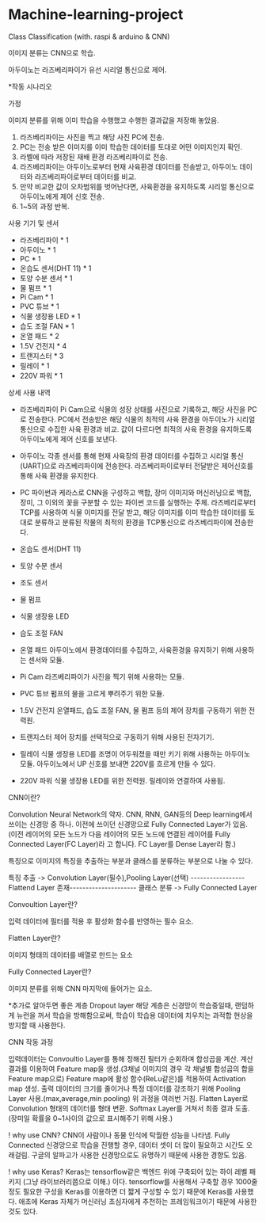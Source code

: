 # Machine-learning-project
Class Classification (with. raspi &amp; arduino &amp; CNN)

이미지 분류는 CNN으로 학습.

아두이노는 라즈베리파이가 유선 시리얼 통신으로 제어.

*작동 시나리오

가정

이미지 분류를 위해 이미 학습을 수행했고 수행한 결과값을 저장해 놓았음.

1. 라즈베리파이는 사진을 찍고 해당 사진 PC에 전송.
2. PC는 전송 받은 이미지를 이미 학습한 데이터를 토대로 어떤 이미지인지 확인.
3. 라벨에 따라 저장된 재배 환경 라즈베리파이로 전송.
4. 라즈베리파이는 아두이노로부터 현재 사육환경 데이터를 전송받고, 아두이노 데이터와 라즈베리파이로부터 데이터를 비교. 
5. 만약 비교한 값이 오차범위를 벗어난다면, 사육환경을 유지하도록 시리얼 통신으로 아두이노에게 제어 신호 전송.
6. 1~5의 과정 반복.

사용 기기 및 센서

- 라즈베리파이 * 1
- 아두이노 * 1
- PC * 1
- 온습도 센서(DHT 11) * 1
- 토양 수분 센서 * 1
- 물 펌프 * 1
- Pi Cam * 1
- PVC 튜브 * 1
- 식물 생장용 LED * 1
- 습도 조절 FAN * 1
- 온열 패드 * 2
- 1.5V 건전지 * 4
- 트랜지스터 * 3
- 릴레이 * 1
- 220V 파워 * 1

상세 사용 내역

- 라즈베리파이
Pi Cam으로 식물의 성장 상태를 사진으로 기록하고, 해당 사진을 PC로 전송한다. 
PC에서 전송받은 해당 식물의 최적의 사육 환경을 아두이노가 시리얼 통신으로 수집한 사육 환경과 비교. 
값이 다르다면 최적의 사육 환경을 유지하도록 아두이노에게 제어 신호를 보낸다.

- 아두이노
각종 센서를 통해 현재 사육장의 환경 데이터를 수집하고 시리얼 통신(UART)으로 라즈베리파이에 전송한다.
라즈베리파이로부터 전달받은 제어신호를 통해 사육 환경을 유지한다.

- PC
파이썬과 케라스로 CNN을 구성하고 백합, 장미 이미지와 머신러닝으로 백합, 장미, 그 이외의 꽃을 구분할 수 있는 파이썬 코드를 실행하는 주체.
라즈베리로부터 TCP를 사용하여 식물 이미지를 전달 받고, 해당 이미지를 이미 학습한 데이터를 토대로 분류하고 분류된 작물의 최적의 환경을 TCP통신으로 라즈베리파이에 전송한다.

- 온습도 센서(DHT 11)
- 토양 수분 센서
- 조도 센서
- 물 펌프
- 식물 생장용 LED 
- 습도 조절 FAN 
- 온열 패드
아두이노에서 환경데이터를 수집하고, 사육환경을 유지하기 위해 사용하는 센서와 모듈.

- Pi Cam
라즈베리파이가 사진을 찍기 위해 사용하는 모듈.

- PVC 튜브
펌프의 물을 고르게 뿌려주기 위한 모듈.

- 1.5V 건전지
온열패드, 습도 조절 FAN, 물 펌프 등의 제어 장치를 구동하기 위한 전력원.

- 트랜지스터
제어 장치를 선택적으로 구동하기 위해 사용된 전자기기.

- 릴레이
식물 생장용 LED를 조명이 어두워졌을 때만 키기 위해 사용하는 아두이노 모듈.
아두이노에서 UP 신호를 보내면 220V를 흐르게 만들 수 있다.

- 220V 파워 
식물 생장용 LED를 위한 전력원.
릴레이와 연결하여 사용됨.

CNN이란?

Convolution Neural Network의 약자.
CNN, RNN, GAN등의 Deep learning에서 쓰이는 신경망 중 하나.
이전에 쓰이던 신경망으로 Fully Connected Layer가 있음.
(이전 레이어의 모든 노드가 다음 레이어의 모든 노드에 연결된 레이어를 Fully Connected Layer(FC Layer)라
고 합니다. FC Layer를 Dense Layer라 함.)

특징으로 이미지의 특징을 추출하는 부분과 클래스를 분류하는 부분으로 나눌 수 있다.

특징 추출 -> Convolution Layer(필수),Pooling Layer(선택)
-----------------Flattend Layer 존재---------------------
클래스 분류 -> Fully Connected Layer

Convoultion Layer란?

입력 데이터에 필터를 적용 후 활성화 함수를 반영하는 필수 요소.

Flatten Layer란?

이미지 형태의 데이터를 배열로 만드는 요소

Fully Connected Layer란?

이미지 분류를 위해 CNN 마지막에 들어가는 요소.

*추가로 알아두면 좋은 계층
Dropout layer
해당 계층은 신경망이 학습중일때, 랜덤하게 뉴런을 꺼서 학습을 방해함으로써, 학습이 학습용 데이터에 치우치는 과적합 현상을 방지할 때 사용한다.

CNN 작동 과정

입력데이터는 Convoultio Layer를 통해 정해진 필터가 순회하며 합성곱을 계산.
계산 결과를 이용하여 Feature map을 생성.(3채널 이미지의 경우 각 채널별 합성곱의 합을 Feature map으로)
Feature map에 활성 함수(ReLu같은)를 적용하여 Activation map 생성.
출력 데이터의 크기를 줄이거나 특정 데이터를 강조하기 위해 Pooling Layer 사용.(max,average,min pooling)
위 과정을 여러번 거침.
Flatten Layer로 Convolution 형태의 데이터를 형태 변환.
Softmax Layer를 거쳐서 최종 결과 도출.(장미일 확률을 0~1사이의 값으로 표시해주기 위해 사용.)

! why use CNN?
CNN이 사람이나 동물 인식에 탁월한 성능을 나타냄.
Fully Connected 신경망으로 학습을 진행할 경우, 데이터 셋이 더 많이 필요하고 시간도 오래걸림.
구글의 알파고가 사용한 신경망으로도 유명하기 때문에 사용한 경향도 있음.

! why use Keras?
Keras는 tensorflow같은 백엔드 위에 구축되어 있는 하이 레벨 패키지 (그냥 라이브러리쯤으로 이해.) 이다.
tensorflow를 사용해서 구축할 경우 1000줄 정도 필요한 구성을 Keras를 이용하면 더 짧게 구성할 수 있기 때문에 Keras를 사용했다.
애초에 Keras 자체가 머신러닝 초심자에게 추천하는 프레임워크이기 때문에 사용한 것도 있다.

